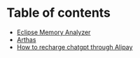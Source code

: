 # Table of contents

* [Eclipse Memory Analyzer](README.md)
* [Arthas](arthas.md)
* [How to recharge chatgpt through Alipay](how-to-recharge-chatgpt-through-alipay.md)
